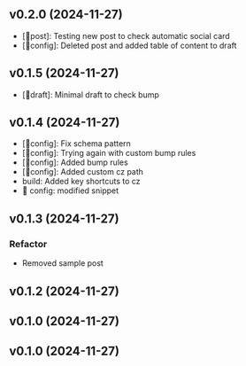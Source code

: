## v0.2.0 (2024-11-27)


- [🚀post]: Testing new post to check automatic social card
- [🔧config]: Deleted post and added table of content to draft

## v0.1.5 (2024-11-27)


- [📝draft]: Minimal draft to check bump

## v0.1.4 (2024-11-27)


- [🔧config]: Fix schema pattern
- [🔧config]: Trying again with custom bump rules
- [🔧config]: Added bump rules
- [🔧config]: Added custom cz path
- build: Added key shortcuts to cz
- 🔧 config: modified snippet

## v0.1.3 (2024-11-27)

### Refactor

- Removed sample post

## v0.1.2 (2024-11-27)

## v0.1.0 (2024-11-27)

## v0.1.0 (2024-11-27)

